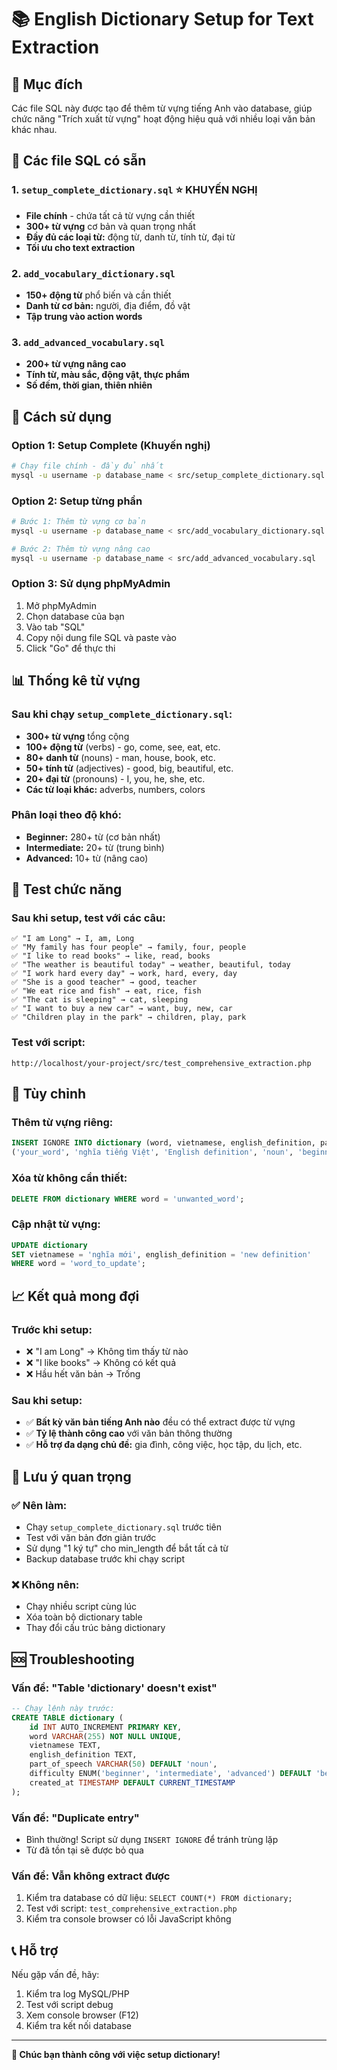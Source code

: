 # 📚 English Dictionary Setup for Text Extraction

## 🎯 Mục đích
Các file SQL này được tạo để thêm từ vựng tiếng Anh vào database, giúp chức năng "Trích xuất từ vựng" hoạt động hiệu quả với nhiều loại văn bản khác nhau.

## 📁 Các file SQL có sẵn

### 1. `setup_complete_dictionary.sql` ⭐ **KHUYẾN NGHỊ**
- **File chính** - chứa tất cả từ vựng cần thiết
- **300+ từ vựng** cơ bản và quan trọng nhất
- **Đầy đủ các loại từ:** động từ, danh từ, tính từ, đại từ
- **Tối ưu cho text extraction**

### 2. `add_vocabulary_dictionary.sql`
- **150+ động từ** phổ biến và cần thiết
- **Danh từ cơ bản:** người, địa điểm, đồ vật
- **Tập trung vào action words**

### 3. `add_advanced_vocabulary.sql`
- **200+ từ vựng nâng cao**
- **Tính từ, màu sắc, động vật, thực phẩm**
- **Số đếm, thời gian, thiên nhiên**

## 🚀 Cách sử dụng

### Option 1: Setup Complete (Khuyến nghị)
```bash
# Chạy file chính - đầy đủ nhất
mysql -u username -p database_name < src/setup_complete_dictionary.sql
```

### Option 2: Setup từng phần
```bash
# Bước 1: Thêm từ vựng cơ bản
mysql -u username -p database_name < src/add_vocabulary_dictionary.sql

# Bước 2: Thêm từ vựng nâng cao
mysql -u username -p database_name < src/add_advanced_vocabulary.sql
```

### Option 3: Sử dụng phpMyAdmin
1. Mở phpMyAdmin
2. Chọn database của bạn
3. Vào tab "SQL"
4. Copy nội dung file SQL và paste vào
5. Click "Go" để thực thi

## 📊 Thống kê từ vựng

### Sau khi chạy `setup_complete_dictionary.sql`:
- **300+ từ vựng** tổng cộng
- **100+ động từ** (verbs) - go, come, see, eat, etc.
- **80+ danh từ** (nouns) - man, house, book, etc.
- **50+ tính từ** (adjectives) - good, big, beautiful, etc.
- **20+ đại từ** (pronouns) - I, you, he, she, etc.
- **Các từ loại khác:** adverbs, numbers, colors

### Phân loại theo độ khó:
- **Beginner:** 280+ từ (cơ bản nhất)
- **Intermediate:** 20+ từ (trung bình)
- **Advanced:** 10+ từ (nâng cao)

## 🧪 Test chức năng

### Sau khi setup, test với các câu:
```
✅ "I am Long" → I, am, Long
✅ "My family has four people" → family, four, people  
✅ "I like to read books" → like, read, books
✅ "The weather is beautiful today" → weather, beautiful, today
✅ "I work hard every day" → work, hard, every, day
✅ "She is a good teacher" → good, teacher
✅ "We eat rice and fish" → eat, rice, fish
✅ "The cat is sleeping" → cat, sleeping
✅ "I want to buy a new car" → want, buy, new, car
✅ "Children play in the park" → children, play, park
```

### Test với script:
```
http://localhost/your-project/src/test_comprehensive_extraction.php
```

## 🔧 Tùy chỉnh

### Thêm từ vựng riêng:
```sql
INSERT IGNORE INTO dictionary (word, vietnamese, english_definition, part_of_speech, difficulty) VALUES
('your_word', 'nghĩa tiếng Việt', 'English definition', 'noun', 'beginner');
```

### Xóa từ không cần thiết:
```sql
DELETE FROM dictionary WHERE word = 'unwanted_word';
```

### Cập nhật từ vựng:
```sql
UPDATE dictionary 
SET vietnamese = 'nghĩa mới', english_definition = 'new definition'
WHERE word = 'word_to_update';
```

## 📈 Kết quả mong đợi

### Trước khi setup:
- ❌ "I am Long" → Không tìm thấy từ nào
- ❌ "I like books" → Không có kết quả
- ❌ Hầu hết văn bản → Trống

### Sau khi setup:
- ✅ **Bất kỳ văn bản tiếng Anh nào** đều có thể extract được từ vựng
- ✅ **Tỷ lệ thành công cao** với văn bản thông thường
- ✅ **Hỗ trợ đa dạng chủ đề:** gia đình, công việc, học tập, du lịch, etc.

## 🎯 Lưu ý quan trọng

### ✅ Nên làm:
- Chạy `setup_complete_dictionary.sql` trước tiên
- Test với văn bản đơn giản trước
- Sử dụng "1 ký tự" cho min_length để bắt tất cả từ
- Backup database trước khi chạy script

### ❌ Không nên:
- Chạy nhiều script cùng lúc
- Xóa toàn bộ dictionary table
- Thay đổi cấu trúc bảng dictionary

## 🆘 Troubleshooting

### Vấn đề: "Table 'dictionary' doesn't exist"
```sql
-- Chạy lệnh này trước:
CREATE TABLE dictionary (
    id INT AUTO_INCREMENT PRIMARY KEY,
    word VARCHAR(255) NOT NULL UNIQUE,
    vietnamese TEXT,
    english_definition TEXT,
    part_of_speech VARCHAR(50) DEFAULT 'noun',
    difficulty ENUM('beginner', 'intermediate', 'advanced') DEFAULT 'beginner',
    created_at TIMESTAMP DEFAULT CURRENT_TIMESTAMP
);
```

### Vấn đề: "Duplicate entry"
- Bình thường! Script sử dụng `INSERT IGNORE` để tránh trùng lặp
- Từ đã tồn tại sẽ được bỏ qua

### Vấn đề: Vẫn không extract được
1. Kiểm tra database có dữ liệu: `SELECT COUNT(*) FROM dictionary;`
2. Test với script: `test_comprehensive_extraction.php`
3. Kiểm tra console browser có lỗi JavaScript không

## 📞 Hỗ trợ

Nếu gặp vấn đề, hãy:
1. Kiểm tra log MySQL/PHP
2. Test với script debug
3. Xem console browser (F12)
4. Kiểm tra kết nối database

---

**🎉 Chúc bạn thành công với việc setup dictionary!**
